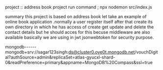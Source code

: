 project :: address book
project run command ;  npx nodemon src/index.js

summary
this project is based on address book let take an example of online book application .normally a user
register itself after that create its own directory  in which he has access of create get update and delete the contact details but he should acces for this becuse middleware are also available basically we are using in jwt jsonwebtoken for security purpose.

mongodb------ mongodb+srv://sagar123singh:ds@cluster0.oye0t.mongodb.net/vouchDigital?authSource=admin&replicaSet=atlas-gyucxl-shard-0&readPreference=primary&appname=MongoDB%20Compass&ssl=true